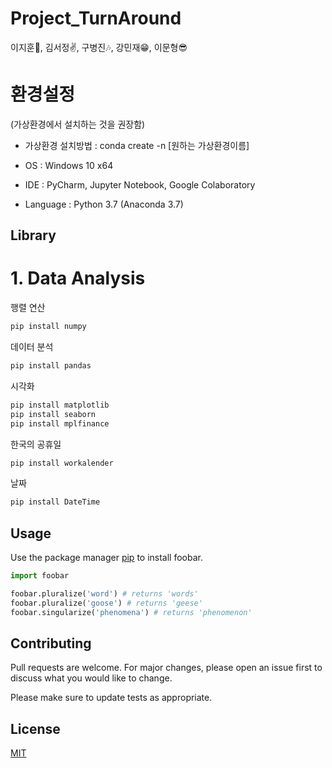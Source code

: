 # Project_TurnAround
이지훈👤, 김서정✌, 구병진🎶, 강민재😁, 이문형😎

# 환경설정
(가상환경에서 설치하는 것을 권장함)
- 가상환경 설치방법 : conda create -n [원하는 가상환경이름]

- OS : Windows 10 x64
- IDE : PyCharm, Jupyter Notebook, Google Colaboratory
- Language : Python 3.7 (Anaconda 3.7)

## Library

# 1. Data Analysis

행렬 연산
```bash
pip install numpy
```

데이터 분석
```bash
pip install pandas
```

시각화
```bash
pip install matplotlib
pip install seaborn
pip install mplfinance
```

한국의 공휴일
```bash
pip install workalender
```

날짜
```bash
pip install DateTime
```

## Usage
Use the package manager [pip](https://pip.pypa.io/en/stable/) to install foobar.

```python
import foobar

foobar.pluralize('word') # returns 'words'
foobar.pluralize('goose') # returns 'geese'
foobar.singularize('phenomena') # returns 'phenomenon'
```

## Contributing
Pull requests are welcome. For major changes, please open an issue first to discuss what you would like to change.

Please make sure to update tests as appropriate.

## License
[MIT](https://choosealicense.com/licenses/mit/)

